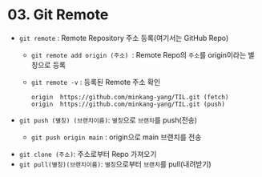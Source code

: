 # 03. Git Remote

* `git remote` : Remote Repository 주소 등록(여기서는 GitHub Repo)

  * `git remote add origin (주소) `:  Remote Repo의 `주소`를 origin이라는 별칭으로 등록

  * `git remote -v` : 등록된 Remote 주소 확인

    ```
    origin  https://github.com/minkang-yang/TIL.git (fetch)
    origin  https://github.com/minkang-yang/TIL.git (push)
    ```

* `git push (별칭) (브랜치이름)`: `별칭`으로 `브랜치`를 push(전송)

  * `git push origin main` : origin으로 main 브랜치를 전송

- `git clone (주소)`: 주소로부터 Repo 가져오기
- `git pull(별칭)(브랜치이름)`: `별칭`으로부터 `브랜치`를 pull(내려받기)